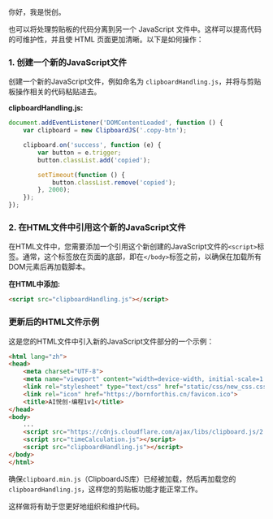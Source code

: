 你好，我是悦创。

也可以将处理剪贴板的代码分离到另一个 JavaScript 文件中。这样可以提高代码的可维护性，并且使 HTML 页面更加清晰。以下是如何操作：

### 1. 创建一个新的JavaScript文件

创建一个新的JavaScript文件，例如命名为 `clipboardHandling.js`，并将与剪贴板操作相关的代码粘贴进去。

**clipboardHandling.js:**
```javascript
document.addEventListener('DOMContentLoaded', function () {
    var clipboard = new ClipboardJS('.copy-btn');

    clipboard.on('success', function (e) {
        var button = e.trigger;
        button.classList.add('copied');

        setTimeout(function () {
            button.classList.remove('copied');
        }, 2000);
    });
});
```

### 2. 在HTML文件中引用这个新的JavaScript文件

在HTML文件中，您需要添加一个引用这个新创建的JavaScript文件的`<script>`标签。通常，这个标签放在页面的底部，即在`</body>`标签之前，以确保在加载所有DOM元素后再加载脚本。

**在HTML中添加:**
```html
<script src="clipboardHandling.js"></script>
```

### 更新后的HTML文件示例
这是您的HTML文件中引入新的JavaScript文件部分的一个示例：

```html
<html lang="zh">
<head>
    <meta charset="UTF-8">
    <meta name="viewport" content="width=device-width, initial-scale=1.0">
    <link rel="stylesheet" type="text/css" href="static/css/new_css.css">
    <link rel="icon" href="https://bornforthis.cn/favicon.ico">
    <title>AI悦创·编程1v1</title>
</head>
<body>
    ...
    <script src="https://cdnjs.cloudflare.com/ajax/libs/clipboard.js/2.0.8/clipboard.min.js"></script>
    <script src="timeCalculation.js"></script>
    <script src="clipboardHandling.js"></script>
</body>
</html>
```

确保`clipboard.min.js`（ClipboardJS库）已经被加载，然后再加载您的`clipboardHandling.js`，这样您的剪贴板功能才能正常工作。

这样做将有助于您更好地组织和维护代码。